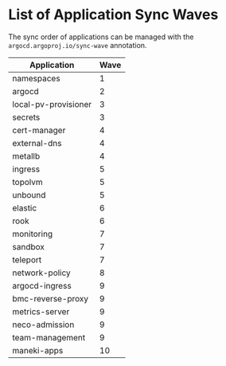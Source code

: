 List of Application Sync Waves
====================================

The sync order of applications can be managed with the `argocd.argoproj.io/sync-wave` annotation.

| Application          | Wave |
| -------------------- | ---- |
| namespaces           | 1    |
| argocd               | 2    |
| local-pv-provisioner | 3    |
| secrets              | 3    |
| cert-manager         | 4    |
| external-dns         | 4    |
| metallb              | 4    |
| ingress              | 5    |
| topolvm              | 5    |
| unbound              | 5    |
| elastic              | 6    |
| rook                 | 6    |
| monitoring           | 7    |
| sandbox              | 7    |
| teleport             | 7    |
| network-policy       | 8    |
| argocd-ingress       | 9    |
| bmc-reverse-proxy    | 9    |
| metrics-server       | 9    |
| neco-admission       | 9    |
| team-management      | 9    |
| maneki-apps          | 10   |
